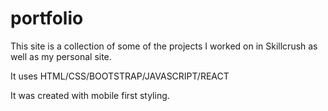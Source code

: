 # portfolio

This site is a collection of some of the projects I worked on in Skillcrush as well as my personal site.

It uses HTML/CSS/BOOTSTRAP/JAVASCRIPT/REACT

It was created with mobile first styling.